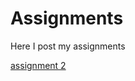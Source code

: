 # Assignments
Here I post my assignments

[assignment 2](https://github.com/Kiewit/Assignments/blob/master/assignment2-Copy1.ipynb)
